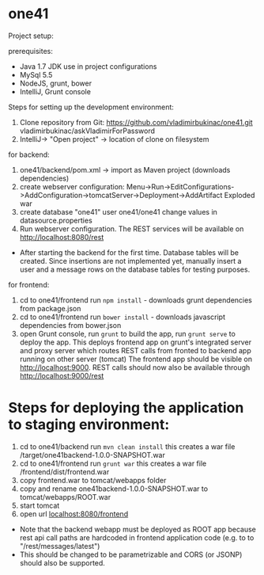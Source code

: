 one41
=====

Project setup:

prerequisites:

- Java 1.7 JDK use in project configurations
- MySql 5.5
- NodeJS, grunt, bower
- IntelliJ, Grunt console


Steps for setting up the development environment:

1. Clone repository from Git: https://github.com/vladimirbukinac/one41.git  vladimirbukinac/askVladimirForPassword
2. IntelliJ-> "Open project" -> location of clone on filesystem

for backend:

1. one41/backend/pom.xml -> import as Maven project (downloads dependencies)
2. create webserver configuration:  Menu->Run->EditConfigurations->AddConfiguration->tomcatServer->Deployment->AddArtifact Exploded war
3. create database "one41" user one41/one41  change values in datasource.properties
4. Run webserver configuration. The REST services will be available on [http://localhost:8080/rest](http://localhost:8080/rest)
* After starting the backend for the first time. Database tables will be created. Since insertions are not implemented yet, manually insert a user and a message rows on the database tables for testing purposes.


for frontend:

1. cd to one41/frontend  run <code>npm install</code> - downloads grunt dependencies from package.json
2. cd to one41/frontend  run <code>bower install</code> - downloads javascript dependencies from bower.json
3. open Grunt console, run <code>grunt</code> to build the app, run <code>grunt serve</code> to deploy the app. This deploys frontend app on grunt's integrated server and proxy server which routes REST calls from fronted to backend app running on other server (tomcat)
The frontend app should be visible on [http://localhost:9000](http://localhost:9000). REST calls should now also be available through [http://localhost:9000/rest](http://localhost:9000/rest)


Steps for deploying the application to staging environment:
===
1. cd to one41/backend  run <code>mvn clean install</code>  this creates a war file /target/one41backend-1.0.0-SNAPSHOT.war
2. cd to one41/frontend run <code>grunt war</code> this creates a war file  /frontend/dist/frontend.war
3. copy frontend.war to tomcat/webapps folder
4. copy and rename one41backend-1.0.0-SNAPSHOT.war to tomcat/webapps/ROOT.war
5. start tomcat
6. open url  [localhost:8080/frontend](localhost:8080/frontend)
* Note that the backend webapp must be deployed as ROOT app because rest api call paths are hardcoded in frontend application code (e.g. to to "/rest/messages/latest")
* This should be changed to be parametrizable and CORS (or JSONP) should also be supported.

